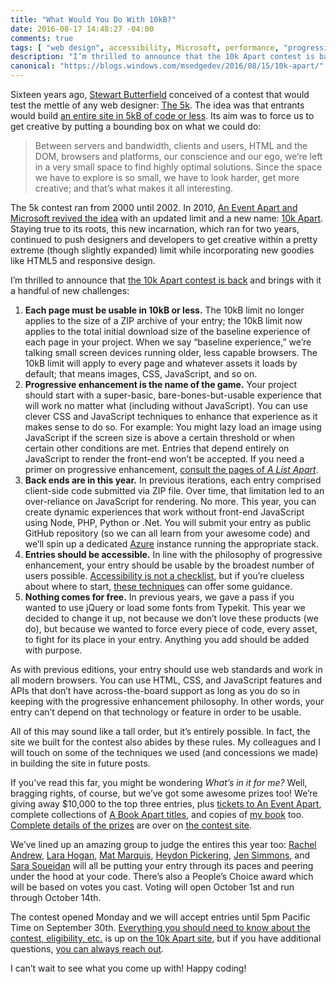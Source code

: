 ```yaml
---
title: "What Would You Do With 10kB?"
date: 2016-08-17 14:48:27 -04:00
comments: true
tags: [ "web design", accessibility, Microsoft, performance, "progressive enhancement" ]
description: "I’m thrilled to announce that the 10k Apart contest is back and brings with it a handful of new challenges."
canonical: "https://blogs.windows.com/msedgedev/2016/08/15/10k-apart/"
---
```


Sixteen years ago, [Stewart Butterfield](https://twitter.com/stewart) conceived of a contest that would test the mettle of any web designer: [The 5k](http://web.archive.org/web/20000510010054/http:/www.sylloge.com/5k/home.html). The idea was that entrants would build [an entire site in 5kB of code or less](http://alistapart.com/article/5k). Its aim was to force us to get creative by putting a bounding box on what we could do:

> Between servers and bandwidth, clients and users, HTML and the DOM, browsers and platforms, our conscience and our ego, we’re left in a very small space to find highly optimal solutions. Since the space we have to explore is so small, we have to look harder, get more creative; and that’s what makes it all interesting.

<!-- more -->

The 5k contest ran from 2000 until 2002. In 2010, [An Event Apart and Microsoft revived the idea](http://www.zeldman.com/2010/07/29/10k-apart-%E2%80%93%C2%A0inspire-the-web/) with an updated limit and a new name: [10k Apart](http://web.archive.org/web/20100730090946/http:/10k.aneventapart.com/). Staying true to its roots, this new incarnation, which ran for two years, continued to push designers and developers to get creative within a pretty extreme (though slightly expanded) limit while incorporating new goodies like HTML5 and responsive design.

I’m thrilled to announce that [the 10k Apart contest is back](https://a-k-apart.com/) and brings with it a handful of new challenges:

1. **Each page must be usable in 10kB or less.** The 10kB limit no longer applies to the size of a ZIP archive of your entry; the 10kB limit now applies to the total initial download size of the baseline experience of each page in your project. When we say “baseline experience,” we’re talking small screen devices running older, less capable browsers. The 10kB limit will apply to every page and whatever assets it loads by default; that means images, CSS, JavaScript, and so on.
2. **Progressive enhancement is the name of the game.** Your project should start with a super-basic, bare-bones-but-usable experience that will work no matter what (including without JavaScript). You can use clever CSS and JavaScript techniques to enhance that experience as it makes sense to do so. For example: You might lazy load an image using JavaScript if the screen size is above a certain threshold or when certain other conditions are met. Entries that depend entirely on JavaScript to render the front-end won’t be accepted. If you need a primer on progressive enhancement, [consult the pages of <cite>A List Apart</cite>](https://alistapart.com/?s=progressive+enhancement).
3. **Back ends are in this year.** In previous iterations, each entry comprised client-side code submitted via ZIP file. Over time, that limitation led to an over-reliance on JavaScript for rendering. No more. This year, you can create dynamic experiences that work without front-end JavaScript using Node, PHP, Python or .Net. You will submit your entry as public GitHub repository (so we can all learn from your awesome code) and we’ll spin up a dedicated [Azure](https://azure.microsoft.com/) instance running the appropriate stack.
4. **Entries should be accessible.** In line with the philosophy of progressive enhancement, your entry should be usable by the broadest number of users possible. [Accessibility is not a checklist](https://web.archive.org/web/20121026082353/http://www.accessiq.org/news/commentary/2012/09/web-accessibility-is-a-mindset-not-a-checklist), but if you’re clueless about where to start, [these techniques](https://www.w3.org/TR/WCAG20-TECHS/) can offer some guidance.
5. **Nothing comes for free.** In previous years, we gave a pass if you wanted to use jQuery or load some fonts from Typekit. This year we decided to change it up, not because we don’t love these products (we do), but because we wanted to force every piece of code, every asset, to fight for its place in your entry. Anything you add should be added with purpose.

As with previous editions, your entry should use web standards and work in all modern browsers. You can use HTML, CSS, and JavaScript features and APIs that don’t have across-the-board support as long as you do so in keeping with the progressive enhancement philosophy. In other words, your entry can’t depend on that technology or feature in order to be usable.

All of this may sound like a tall order, but it’s entirely possible. In fact, the site we built for the contest also abides by these rules. My colleagues and I will touch on some of the techniques we used (and concessions we made) in building the site in future posts.

If you’ve read this far, you might be wondering *What’s in it for me?* Well, bragging rights, of course, but we’ve got some awesome prizes too! We’re giving away $10,000 to the top three entries, plus [tickets to An Event Apart](http://aneventapart.com/events), complete collections of [A Book Apart titles](https://abookapart.com/collections/standards-collection), and copies of [my book](http://adaptivewebdesign.info/2nd-edition/) too. [Complete details of the prizes](https://a-k-apart.com/#prizes) are over on [the contest site](https://a-k-apart.com/).

We’ve lined up an amazing group to judge the entires this year too: [Rachel Andrew](https://twitter.com/rachelandrew), [Lara Hogan](https://twitter.com/lara_hogan), [Mat Marquis](https://twitter.com/wilto), [Heydon Pickering](https://twitter.com/Heydonworks), [Jen Simmons](https://twitter.com/jensimmons), and [Sara Soueidan](https://twitter.com/SaraSoueidan) will all be putting your entry through its paces and peering under the hood at your code. There’s also a People’s Choice award which will be based on votes you cast. Voting will open October 1st and run through October 14th.

The contest opened Monday and we will accept entries until 5pm Pacific Time on September 30th. [Everything you should need to know about the contest, eligibility, etc.](https://a-k-apart.com/legal) is up on [the 10k Apart site](https://a-k-apart.com/), but if you have additional questions, [you can always reach out](https://a-k-apart.com/hi).

I can’t wait to see what you come up with! Happy coding!
